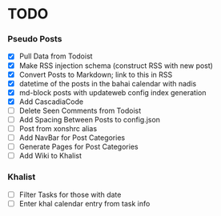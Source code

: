 # TODO

### Pseudo Posts
- [x] Pull Data from Todoist
- [x] Make RSS injection schema (construct RSS with new post)
- [x] Convert Posts to Markdown; link to this in RSS
- [x] datetime of the posts in the bahai calendar with nadis
- [x] md-block posts with updateweb config index generation
- [x] Add CascadiaCode
- [ ] Delete Seen Comments from Todoist
- [ ] Add Spacing Between Posts to config.json
- [ ] Post from xonshrc alias
- [ ] Add NavBar for Post Categories
- [ ] Generate Pages for Post Categories
- [ ] Add Wiki to Khalist

### Khalist 
- [ ] Filter Tasks for those with date 
- [ ] Enter khal calendar entry from task info
